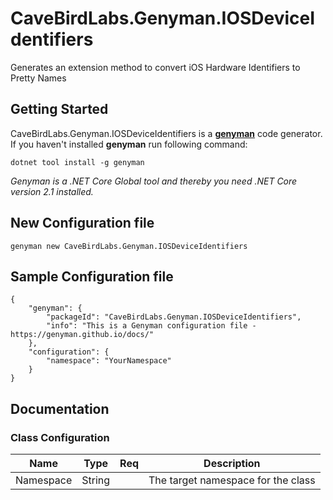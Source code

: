# CaveBirdLabs.Genyman.IOSDeviceIdentifiers
Generates an extension method to convert iOS Hardware Identifiers to Pretty Names
## Getting Started
CaveBirdLabs.Genyman.IOSDeviceIdentifiers is a **[genyman](http://genyman.net)** code generator. If you haven't installed **genyman** run following command:
```
dotnet tool install -g genyman
```
_Genyman is a .NET Core Global tool and thereby you need .NET Core version 2.1 installed._
## New Configuration file 
```
genyman new CaveBirdLabs.Genyman.IOSDeviceIdentifiers
```
## Sample Configuration file 
```
{
    "genyman": {
        "packageId": "CaveBirdLabs.Genyman.IOSDeviceIdentifiers",
        "info": "This is a Genyman configuration file - https://genyman.github.io/docs/"
    },
    "configuration": {
        "namespace": "YourNamespace"
    }
}
```
## Documentation 
### Class Configuration
| Name | Type | Req | Description |
| --- | --- | :---: | --- |
| Namespace | String |  | The target namespace for the class |
